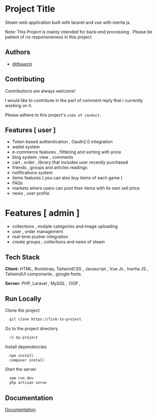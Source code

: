 
# Project Title
Steam web application built with laravel and vue with inertia js.

Note: This Project is mainly intended for back-end processing . Please be patient of no responsiveness in this project.

## Authors

- [@thawzin](https://www.github.com/Thawzin229) 


## Contributing

Contributions are always welcome!

I would like to contribute in the part of comment reply that i currently working on it.

Please adhere to this project's `code of conduct`.


## Features [ user ]

- Token based authentication , Oauth2.0 integration 
- wallet system
- e-commerce features , filttering and sorting with price
- blog system ,view , comments
- cart , order , library that includes user recently purchased 
- friends , groups and articles readings 
- notifications system
- items features ( you can also buy items of each game )
- FAQs
- markets where users can post their items with its own sell price
- news , user profile 

# Features [ admin ]

- collections , muliple categories and image uploading
- user , order management
- real-time pusher integration
- create groups , collections and news of steam
## Tech Stack

**Client:** HTML, Bootstrap, TailwindCSS , Javascript , Vue Js , Inertia JS , TailwindUI components , google fonts.

**Server:** PHP, Laravel , MySQL , OOP ,


## Run Locally

Clone the project

```bash
  git clone https://link-to-project
```

Go to the project directory

```bash
  cd my-project
```

Install dependencies

```bash
  npm install
  composer install
```

Start the server

```bash
  npm run dev
  php artisan serve
```


## Documentation

[Documentation](https://linktodocumentation)

